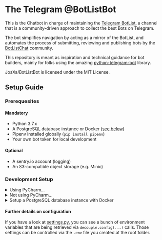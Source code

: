 # The Telegram @BotListBot

This is the Chatbot in charge of maintaining the [Telegram BotList](https://t.me/botlist), a channel that is a community-driven approach to collect the best Bots on Telegram. 

The bot simplifies navigation by acting as a mirror of the BotList, and automates the process of submitting, reviewing and publishing bots by the [BotListChat](https://t.me/botlistchat) community.


This repository is meant as inspiration and technical guidance for bot builders, mainly for folks using the amazing [python-telegram-bot](https://python-telegram-bot.org/) library.

JosXa/BotListBot is licensed under the MIT License.


## Setup Guide

### Prerequesites

#### Mandatory

- Python 3.7.x
- A PostgreSQL database instance or Docker ([see below](#development-setup))
- Pipenv installed globally (`pip install pipenv`)
- Your own bot token for local development

#### Optional

- A sentry.io account (logging)
- An S3-compatible object storage (e.g. Minio)

### Development Setup

<details>
<summary>Using PyCharm...</summary>
    
1. VCS -> Get from Version Control... -> `https://github.com/JosXa/BotListBot` (or your own fork)
1. Add a new project Interpreter using Pipenv (**not virtualenv**) and let PyCharm install the packages for you
1. Modify the variables in `template.env` and save the file as just `.env` in the root folder
1. Run the file `scripts/initialize_database.py` once. Then open its run configuration, add the word "seed" to the 
arguments list, and run it again. This will fill the database with some initial, required values.
1. Run `botlistbot/main.py` using a default configuration
</details>  

<details>
<summary>Not using PyCharm...</summary>

1. Clone from GitHub: `git clone https://github.com/JosXa/BotListBot` (or your own fork)
1. Run `pipenv install`
1. Modify the variables in `template.env` and save the file as just `.env` in the root folder of the checkout.
1. Create and seed the database via `pipenv run python scripts/initialize_database.py seed`
1. Run the project via `pipenv run python botlistbot/main.py`
</details>  

<details>
<summary>Setup a PostgreSQL database instance with Docker</summary>

1. Install Docker
1. Run `docker-compose up -d`
1. Set the `DATABASE_URL` variable in the `.env` file to `postgres://botlistbot:botlistbot@localhost:5432/botlistbot`
1. Create and seed the database via `pipenv run python scripts/initialize_database.py seed`
1. To stop the database, run `docker-compose down`
</details>


#### Further details on configuration

If you have a look at [settings.py](https://github.com/JosXa/BotListBot/blob/master/botlistbot/settings.py), you can 
see a bunch of environment variables that are being retrieved via `decouple.config(...)` calls.
Those settings can be controlled via the `.env` file you created at the root folder.